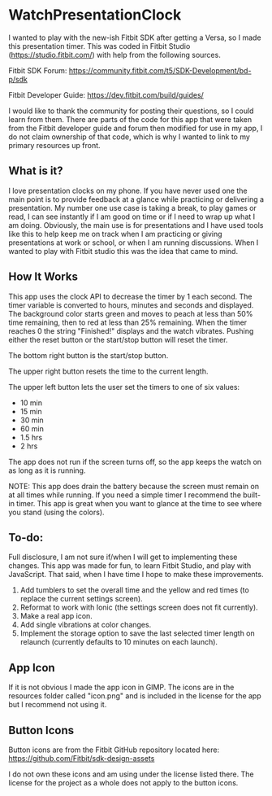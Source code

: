 # WatchPresentationClock
I wanted to play with the new-ish Fitbit SDK after getting a Versa, so I made this presentation timer.  This was coded in Fitbit Studio (https://studio.fitbit.com/) with help from the following sources.

Fitbit SDK Forum: https://community.fitbit.com/t5/SDK-Development/bd-p/sdk

Fitbit Developer Guide: https://dev.fitbit.com/build/guides/

I would like to thank the community for posting their questions, so I could learn from them.  There are parts of the code for this app that were taken from the Fitbit developer guide and forum then modified for use in my app, I do not claim ownership of that code, which is why I wanted to link to my primary resources up front.

## What is it?
I love presentation clocks on my phone.  If you have never used one the main point is to provide feedback at a glance while practicing or delivering a presentation.  My number one use case is taking a break, to play games or read, I can see instantly if I am good on time or if I need to wrap up what I am doing.  Obviously, the main use is for presentations and I have used tools like this to help keep me on track when I am practicing or giving presentations at work or school, or when I am running discussions.  When I wanted to play with Fitbit studio this was the idea that came to mind. 

## How It Works
This app uses the clock API to decrease the timer by 1 each second.  The timer variable is converted to hours, minutes and seconds and displayed.  The background color starts green and moves to peach at less than 50% time remaining, then to red at less than 25% remaining.  When the timer reaches 0 the string "Finished!" displays and the watch vibrates.  Pushing either the reset button or the start/stop button will reset the timer.

The bottom right button is the start/stop button.

The upper right button resets the time to the current length.

The upper left button lets the user set the timers to one of six values:
- 10 min
- 15 min
- 30 min
- 60 min
- 1.5 hrs
- 2 hrs

The app does not run if the screen turns off, so the app keeps the watch on as long as it is running.

NOTE: This app does drain the battery because the screen must remain on at all times while running.  If you need a simple timer I recommend the built-in timer. This app is great when you want to glance at the time to see where you stand (using the colors).

## To-do:
Full disclosure, I am not sure if/when I will get to implementing these changes.  This app was made for fun, to learn Fitbit Studio, and play with JavaScript.  That said, when I have time I hope to make these improvements.

1. Add tumblers to set the overall time and the yellow and red times (to replace the current settings screen).
2. Reformat to work with Ionic (the settings screen does not fit currently).
3. Make a real app icon.
4. Add single vibrations at color changes.
5. Implement the storage option to save the last selected timer length on relaunch (currently defaults to 10 minutes on each launch).

## App Icon
If it is not obvious I made the app icon in GIMP.  The icons are in the resources folder called "icon.png" and is included in the license for the app but I recommend not using it.

## Button Icons
Button icons are from the Fitbit GitHub repository located here: https://github.com/Fitbit/sdk-design-assets

I do not own these icons and am using under the license listed there. The license for the project as a whole does not apply to the button icons. 
